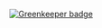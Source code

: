 
[![Greenkeeper badge](https://badges.greenkeeper.io/anilpdv/scorekeepapp.svg)](https://greenkeeper.io/)

